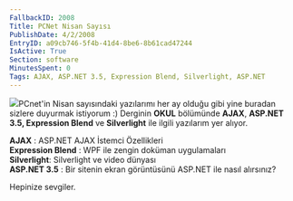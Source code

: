 ```yaml
---
FallbackID: 2008
Title: PCNet Nisan Sayısı
PublishDate: 4/2/2008
EntryID: a09cb746-5f4b-41d4-8be6-8b61cad47244
IsActive: True
Section: software
MinutesSpent: 0
Tags: AJAX, ASP.NET 3.5, Expression Blend, Silverlight, ASP.NET
---
```

![](http://cdn.daron.yondem.com/assets/2008/pcnet.png)PCnet'in Nisan
sayısındaki yazılarımı her ay olduğu gibi yine buradan sizlere duyurmak
istiyorum :) Derginin **OKUL** bölümünde **AJAX**, **ASP.NET 3.5,
Expression Blend** ve **Silverlight** ile ilgili yazılarım yer alıyor.

**AJAX** : ASP.NET AJAX İstemci Özellikleri\
 **Expression Blend** : WPF ile zengin doküman uygulamaları\
 **Silverlight**: Silverlight ve video dünyası\
 **ASP.NET 3.5** : Bir sitenin ekran görüntüsünü ASP.NET ile nasıl
alırsınız?

Hepinize sevgiler.


